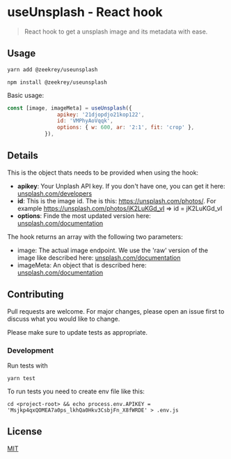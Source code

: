 # useUnsplash - React hook

> React hook to get a unsplash image and its metadata with ease. 

## Usage

```bash
yarn add @zeekrey/useunsplash
```

```
npm install @zeekrey/useunsplash
```

Basic usage:

```javascript
const [image, imageMeta] = useUnsplash({
                apikey: '21djopdjo21kop122',
                id: 'VMPhyAoVqqk',
                options: { w: 600, ar: '2:1', fit: 'crop' },
            }),
```

## Details

This is the object thats needs to be provided when using the hook:

* **apikey**: Your Unplash API key. If you don't have one, you can get it here: [unsplash.com/developers](https://unsplash.com/developers)
* **id**: This is the image id. The is this: https://unsplash.com/photos/<id>. For example https://unsplash.com/photos/jK2LuKGd_vI => id = jK2LuKGd_vI
* **options**: Finde the most updated version here: [unsplash.com/documentation](https://unsplash.com/documentation#supported-parameters)

The hook returns an array with the following two parameters:

* image: The actual image endpoint. We use the 'raw' version of the image like described here: [unsplash.com/documentation](https://unsplash.com/documentation#example-image-use)
* imageMeta: An object that is described here: [unsplash.com/documentation](https://unsplash.com/documentation#response-9https://unsplash.com/documentation#response-9)

## Contributing

Pull requests are welcome. For major changes, please open an issue first to discuss what you would like to change.

Please make sure to update tests as appropriate.

### Development

Run tests with 

```
yarn test
```

To run tests you need to create env file like this:

```
cd <project-root> && echo process.env.APIKEY = 'Msjkp4qxQOMEA7a0ps_lkhQa0Hkv3CsbjFn_X8fWRDE' > .env.js
```

## License
[MIT](https://choosealicense.com/licenses/mit/)